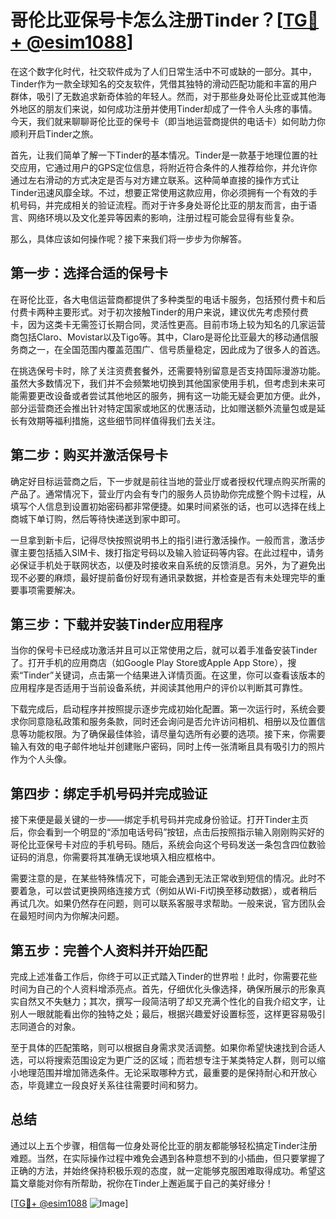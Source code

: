 # 哥伦比亚保号卡怎么注册Tinder？[[TG💪+ @esim1088](https://t.me/s/esim1088)]

在这个数字化时代，社交软件成为了人们日常生活中不可或缺的一部分。其中，Tinder作为一款全球知名的交友软件，凭借其独特的滑动匹配功能和丰富的用户群体，吸引了无数追求新奇体验的年轻人。然而，对于那些身处哥伦比亚或其他海外地区的朋友们来说，如何成功注册并使用Tinder却成了一件令人头疼的事情。今天，我们就来聊聊哥伦比亚的保号卡（即当地运营商提供的电话卡）如何助力你顺利开启Tinder之旅。

首先，让我们简单了解一下Tinder的基本情况。Tinder是一款基于地理位置的社交应用，它通过用户的GPS定位信息，将附近符合条件的人推荐给你，并允许你通过左右滑动的方式决定是否与对方建立联系。这种简单直接的操作方式让Tinder迅速风靡全球。不过，想要正常使用这款应用，你必须拥有一个有效的手机号码，并完成相关的验证流程。而对于许多身处哥伦比亚的朋友而言，由于语言、网络环境以及文化差异等因素的影响，注册过程可能会显得有些复杂。

那么，具体应该如何操作呢？接下来我们将一步步为你解答。

## 第一步：选择合适的保号卡

在哥伦比亚，各大电信运营商都提供了多种类型的电话卡服务，包括预付费卡和后付费卡两种主要形式。对于初次接触Tinder的用户来说，建议优先考虑预付费卡，因为这类卡无需签订长期合同，灵活性更高。目前市场上较为知名的几家运营商包括Claro、Movistar以及Tigo等。其中，Claro是哥伦比亚最大的移动通信服务商之一，在全国范围内覆盖范围广、信号质量稳定，因此成为了很多人的首选。

在挑选保号卡时，除了关注资费套餐外，还需要特别留意是否支持国际漫游功能。虽然大多数情况下，我们并不会频繁地切换到其他国家使用手机，但考虑到未来可能需要更改设备或者尝试其他地区的服务，拥有这一功能无疑会更加方便。此外，部分运营商还会推出针对特定国家或地区的优惠活动，比如赠送额外流量包或是延长有效期等福利措施，这些细节同样值得我们去关注。

## 第二步：购买并激活保号卡

确定好目标运营商之后，下一步就是前往当地的营业厅或者授权代理点购买所需的产品了。通常情况下，营业厅内会有专门的服务人员协助你完成整个购卡过程，从填写个人信息到设置初始密码都非常便捷。如果时间紧张的话，也可以选择在线上商城下单订购，然后等待快递送到家中即可。

一旦拿到新卡后，记得尽快按照说明书上的指引进行激活操作。一般而言，激活步骤主要包括插入SIM卡、拨打指定号码以及输入验证码等内容。在此过程中，请务必保证手机处于联网状态，以便及时接收来自系统的反馈消息。另外，为了避免出现不必要的麻烦，最好提前备份好现有通讯录数据，并检查是否有未处理完毕的重要事项需要解决。

## 第三步：下载并安装Tinder应用程序

当你的保号卡已经成功激活并且可以正常使用之后，就可以着手准备安装Tinder了。打开手机的应用商店（如Google Play Store或Apple App Store），搜索“Tinder”关键词，点击第一个结果进入详情页面。在这里，你可以查看该版本的应用程序是否适用于当前设备系统，并阅读其他用户的评价以判断其可靠性。

下载完成后，启动程序并按照提示逐步完成初始化配置。第一次运行时，系统会要求你同意隐私政策和服务条款，同时还会询问是否允许访问相机、相册以及位置信息等功能权限。为了确保最佳体验，请尽量勾选所有必要的选项。接下来，你需要输入有效的电子邮件地址并创建账户密码，同时上传一张清晰且具有吸引力的照片作为个人头像。

## 第四步：绑定手机号码并完成验证

接下来便是最关键的一步——绑定手机号码并完成身份验证。打开Tinder主页后，你会看到一个明显的“添加电话号码”按钮，点击后按照指示输入刚刚购买好的哥伦比亚保号卡对应的手机号码。随后，系统会向这个号码发送一条包含四位数验证码的消息，你需要将其准确无误地填入相应框格中。

需要注意的是，在某些特殊情况下，可能会遇到无法正常收到短信的情况。此时不要着急，可以尝试更换网络连接方式（例如从Wi-Fi切换至移动数据），或者稍后再试几次。如果仍然存在问题，则可以联系客服寻求帮助。一般来说，官方团队会在最短时间内为你解决问题。

## 第五步：完善个人资料并开始匹配

完成上述准备工作后，你终于可以正式踏入Tinder的世界啦！此时，你需要花些时间为自己的个人资料增添亮点。首先，仔细优化头像选择，确保所展示的形象真实自然又不失魅力；其次，撰写一段简洁明了却又充满个性化的自我介绍文字，让别人一眼就能看出你的独特之处；最后，根据兴趣爱好设置标签，这样更容易吸引志同道合的对象。

至于具体的匹配策略，则可以根据自身需求灵活调整。如果你希望快速找到合适人选，可以将搜索范围设定为更广泛的区域；而若想专注于某类特定人群，则可以缩小地理范围并增加筛选条件。无论采取哪种方式，最重要的是保持耐心和开放心态，毕竟建立一段良好关系往往需要时间和努力。

## 总结

通过以上五个步骤，相信每一位身处哥伦比亚的朋友都能够轻松搞定Tinder注册难题。当然，在实际操作过程中难免会遇到各种意想不到的小插曲，但只要掌握了正确的方法，并始终保持积极乐观的态度，就一定能够克服困难取得成功。希望这篇文章能对你有所帮助，祝你在Tinder上邂逅属于自己的美好缘分！

[[TG💪+ @esim1088](https://t.me/s/esim1088) ![Image](https://i.postimg.cc/4NQfJmqS/Snipaste-2025-05-13-00-14-12.png)]